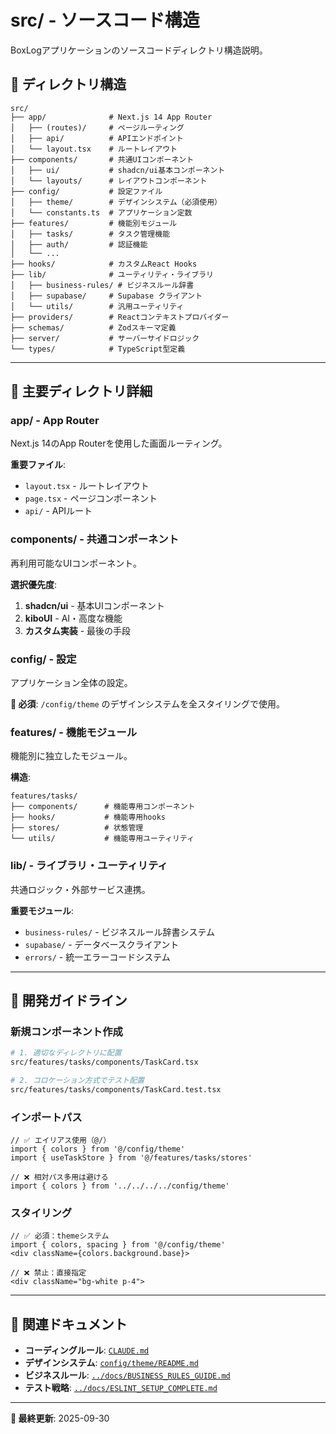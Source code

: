 # src/ - ソースコード構造

BoxLogアプリケーションのソースコードディレクトリ構造説明。

## 📁 ディレクトリ構造

```
src/
├── app/              # Next.js 14 App Router
│   ├── (routes)/     # ページルーティング
│   ├── api/          # APIエンドポイント
│   └── layout.tsx    # ルートレイアウト
├── components/       # 共通UIコンポーネント
│   ├── ui/           # shadcn/ui基本コンポーネント
│   └── layouts/      # レイアウトコンポーネント
├── config/           # 設定ファイル
│   ├── theme/        # デザインシステム（必須使用）
│   └── constants.ts  # アプリケーション定数
├── features/         # 機能別モジュール
│   ├── tasks/        # タスク管理機能
│   ├── auth/         # 認証機能
│   └── ...
├── hooks/            # カスタムReact Hooks
├── lib/              # ユーティリティ・ライブラリ
│   ├── business-rules/ # ビジネスルール辞書
│   ├── supabase/     # Supabase クライアント
│   └── utils/        # 汎用ユーティリティ
├── providers/        # Reactコンテキストプロバイダー
├── schemas/          # Zodスキーマ定義
├── server/           # サーバーサイドロジック
└── types/            # TypeScript型定義
```

---

## 🎯 主要ディレクトリ詳細

### app/ - App Router
Next.js 14のApp Routerを使用した画面ルーティング。

**重要ファイル**:
- `layout.tsx` - ルートレイアウト
- `page.tsx` - ページコンポーネント
- `api/` - APIルート

### components/ - 共通コンポーネント
再利用可能なUIコンポーネント。

**選択優先度**:
1. **shadcn/ui** - 基本UIコンポーネント
2. **kiboUI** - AI・高度な機能
3. **カスタム実装** - 最後の手段

### config/ - 設定
アプリケーション全体の設定。

**🚨 必須**: `/config/theme` のデザインシステムを全スタイリングで使用。

### features/ - 機能モジュール
機能別に独立したモジュール。

**構造**:
```
features/tasks/
├── components/      # 機能専用コンポーネント
├── hooks/           # 機能専用hooks
├── stores/          # 状態管理
└── utils/           # 機能専用ユーティリティ
```

### lib/ - ライブラリ・ユーティリティ
共通ロジック・外部サービス連携。

**重要モジュール**:
- `business-rules/` - ビジネスルール辞書システム
- `supabase/` - データベースクライアント
- `errors/` - 統一エラーコードシステム

---

## 🔧 開発ガイドライン

### 新規コンポーネント作成
```bash
# 1. 適切なディレクトリに配置
src/features/tasks/components/TaskCard.tsx

# 2. コロケーション方式でテスト配置
src/features/tasks/components/TaskCard.test.tsx
```

### インポートパス
```tsx
// ✅ エイリアス使用（@/）
import { colors } from '@/config/theme'
import { useTaskStore } from '@/features/tasks/stores'

// ❌ 相対パス多用は避ける
import { colors } from '../../../../config/theme'
```

### スタイリング
```tsx
// ✅ 必須：themeシステム
import { colors, spacing } from '@/config/theme'
<div className={colors.background.base}>

// ❌ 禁止：直接指定
<div className="bg-white p-4">
```

---

## 🔗 関連ドキュメント

- **コーディングルール**: [`CLAUDE.md`](./CLAUDE.md)
- **デザインシステム**: [`config/theme/README.md`](./config/theme/README.md)
- **ビジネスルール**: [`../docs/BUSINESS_RULES_GUIDE.md`](../docs/BUSINESS_RULES_GUIDE.md)
- **テスト戦略**: [`../docs/ESLINT_SETUP_COMPLETE.md`](../docs/ESLINT_SETUP_COMPLETE.md)

---

**📖 最終更新**: 2025-09-30